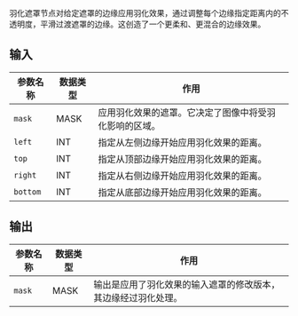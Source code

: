 羽化遮罩节点对给定遮罩的边缘应用羽化效果，通过调整每个边缘指定距离内的不透明度，平滑过渡遮罩的边缘。这创造了一个更柔和、更混合的边缘效果。

## 输入

| 参数名称 | 数据类型 | 作用 |
| --- | --- | --- |
| `mask` | MASK | 应用羽化效果的遮罩。它决定了图像中将受羽化影响的区域。 |
| `left` | INT | 指定从左侧边缘开始应用羽化效果的距离。 |
| `top` | INT | 指定从顶部边缘开始应用羽化效果的距离。 |
| `right` | INT | 指定从右侧边缘开始应用羽化效果的距离。 |
| `bottom` | INT | 指定从底部边缘开始应用羽化效果的距离。 |

## 输出

| 参数名称 | 数据类型 | 作用 |
| --- | --- | --- |
| `mask` | MASK | 输出是应用了羽化效果的输入遮罩的修改版本，其边缘经过羽化处理。 |

